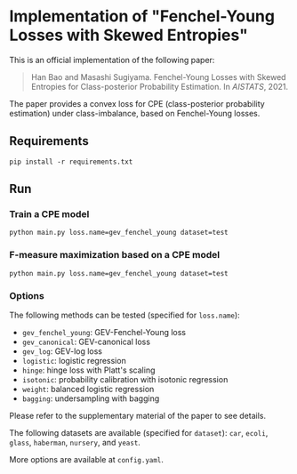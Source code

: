 Implementation of "Fenchel-Young Losses with Skewed Entropies"
==============================================================

This is an official implementation of the following paper:

> Han Bao and Masashi Sugiyama. Fenchel-Young Losses with Skewed Entropies for Class-posterior Probability Estimation. In _AISTATS_, 2021.

The paper provides a convex loss for CPE (class-posterior probability estimation) under class-imbalance,
based on Fenchel-Young losses.

## Requirements

```
pip install -r requirements.txt
```

## Run

### Train a CPE model

```
python main.py loss.name=gev_fenchel_young dataset=test
```

### F-measure maximization based on a CPE model

```
python main.py loss.name=gev_fenchel_young dataset=test
```

### Options

The following methods can be tested (specified for `loss.name`):

+ `gev_fenchel_young`: GEV-Fenchel-Young loss
+ `gev_canonical`: GEV-canonical loss
+ `gev_log`: GEV-log loss
+ `logistic`: logistic regression
+ `hinge`: hinge loss with Platt's scaling
+ `isotonic`: probability calibration with isotonic regression
+ `weight`: balanced logistic regression
+ `bagging`: undersampling with bagging

Please refer to the supplementary material of the paper to see details.

The following datasets are available (specified for `dataset`): `car`, `ecoli`, `glass`, `haberman`, `nursery`, and `yeast`.

More options are available at `config.yaml`.
